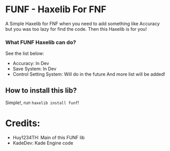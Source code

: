 # FUNF - Haxelib For FNF
A Simple Haxelib for FNF when you need to add something like Accuracy but you was too lazy for find the code. Then this Haxelib is for you!

### What FUNF Haxelib can do?
See the list below:
- Accuracy: In Dev
- Save System: In Dev
- Control Setting System: Will do in the future
And more list will be added!

## How to install this lib?
Simple!, run `haxelib install funf`!

# Credits:
- Huy1234TH: Main of this FUNF lib
- KadeDev: Kade Engine code